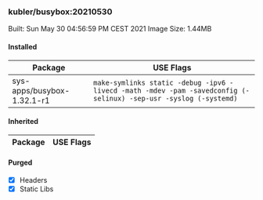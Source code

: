 ### kubler/busybox:20210530

Built: Sun May 30 04:56:59 PM CEST 2021
Image Size: 1.44MB

#### Installed
Package | USE Flags
--------|----------
sys-apps/busybox-1.32.1-r1 | `make-symlinks static -debug -ipv6 -livecd -math -mdev -pam -savedconfig (-selinux) -sep-usr -syslog (-systemd)`
#### Inherited
Package | USE Flags
--------|----------
#### Purged
- [x] Headers
- [x] Static Libs
